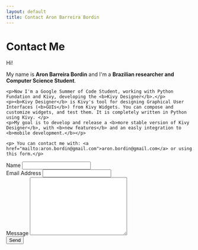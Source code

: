 ```yaml
---
layout: default
title: Contact Aron Barreira Bordin
---
```


<div id="contact">
  <h1 class="pageTitle">Contact Me</h1>
  <div class="contactContent">
    <p>Hi!</p>
    <p>My name is <b>Aron Barreira Bordin</b> and I'm a <b>Brazilian researcher and Computer Science Student</b>.</p>
    
    <p>Now I'm a Google Summer of Code Student, working with Python Fundation and Kivy, developing the <b>Kivy Designer</b>.</p>
    <p><b>Kivy Designer</b> is Kivy's tool for designing Graphical User Interfaces (<b>GUIs</b>) from Kivy Widgets. You can compose and customize widgets, and test them. It is completely written in Python using Kivy. </p>
    <p>My goal is to develop and release a <b>more stable version of Kivy Designer</b>, with <b>new features</b> and an easly integration to <b>mobile development.</b></p>

    <p> You can contact me with: <a href="mailto:aron.bordin@gmail.com">aron.bordin@gmail.com</a> or using this form.</p>

  </div>
  <form action="http://formspree.io/aron.bordin@gmail.com">
    <label for="name">Name</label>    
    <input type="text" id="name" name="name" class="full-width"><br>
    <label for="email">Email Address</label>
    <input type="email" id="email" name="_replyto" class="full-width"><br>
    <label for="message">Message</label>
    <textarea name="message" id="message" cols="30" rows="10" class="full-width"></textarea><br>
    <input type="submit" value="Send" class="button">
  </form>
</div>